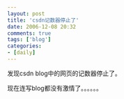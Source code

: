 ```yaml
---
layout: post
title: 'csdn记数器停止了'
date: 2006-12-08 20:32
comments: true
tags: ['blog']
categories:
- [daily]
---
```


发现csdn blog中的网页的记数器停止了。

现在连写blog都没有激情了。。。。。。

